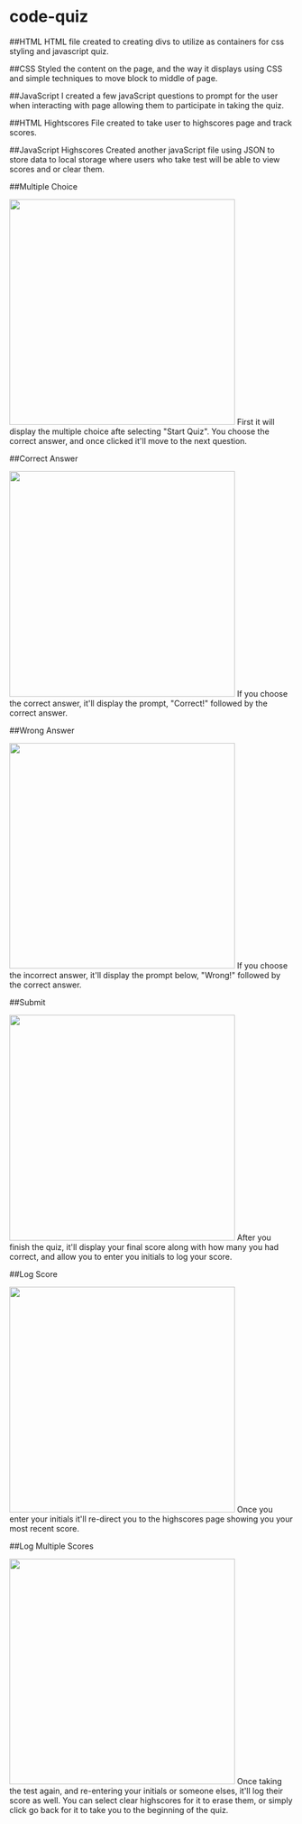 # code-quiz

##HTML
HTML file created to creating divs to utilize as containers for css styling and javascript quiz.

##CSS 
Styled the content on the page, and the way it displays using CSS and simple techniques to move block to middle of page.

##JavaScript 
I created a few javaScript questions to prompt for the user when interacting with page allowing them to participate in taking the quiz. 

##HTML Hightscores
File created to take user to highscores page and track scores. 

##JavaScript Highscores
Created another javaScript file using JSON to store data to local storage where users who take test will be able to view scores and or clear them. 


##Multiple Choice

<img width="400" src="https://user-images.githubusercontent.com/109103013/234139944-d2329ff7-8ac2-4edd-925c-d30b13e19083.jpg">
First it will display the multiple choice afte selecting "Start Quiz". You choose the correct answer, and once clicked it'll move to the next question. 

##Correct Answer

<img width="400" src="https://user-images.githubusercontent.com/109103013/234142870-265b8568-b546-4beb-bdb8-ef9b5d6329cb.jpeg">
If you choose the correct answer, it'll display the prompt, "Correct!" followed by the correct answer.

##Wrong Answer

<img width="400" src="https://user-images.githubusercontent.com/109103013/234142946-00fc1d2f-9799-4216-a4b9-cb03362e287c.jpeg">
If you choose the incorrect answer, it'll display the prompt below, "Wrong!" followed by the correct answer.

##Submit

<img width="400" src="https://user-images.githubusercontent.com/109103013/234142978-37717e85-904e-4af7-94f9-03bb9f19a2cf.jpeg">
After you finish the quiz, it'll display your final score along with how many you had correct, and allow you to enter you initials to log your score.

##Log Score

<img width="400" src="https://user-images.githubusercontent.com/109103013/234143120-1cb52091-6787-463b-b3f8-b384eae3572e.jpeg">
Once you enter your initials it'll re-direct you to the highscores page showing you your most recent score. 


##Log Multiple Scores

<img width="400" src="https://user-images.githubusercontent.com/109103013/234143229-0788dc46-7235-4ec1-af60-6dab1e23962d.jpeg">
Once taking the test again, and re-entering your initials or someone elses, it'll log their score as well. You can select clear highscores for it to erase them, or simply click go back for it to take you to the beginning of the quiz. 
